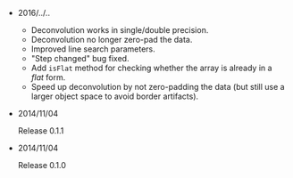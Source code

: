 * 2016/../..

  - Deconvolution works in single/double precision.
  - Deconvolution no longer zero-pad the data.
  - Improved line search parameters.
  - "Step changed" bug fixed.
  - Add `isFlat` method for checking whether the array is already in a *flat*
    form.
  - Speed up deconvolution by not zero-padding the data (but still use a larger
    object space to avoid border artifacts).

* 2014/11/04

  Release 0.1.1

* 2014/11/04

  Release 0.1.0
